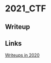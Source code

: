 # 2021\_CTF
## Writeup

## Links
[Writeups in 2020](https://github.com/kam1tsur3/2020_CTF/blob/master/README.md)
